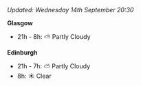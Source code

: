 *Updated: Wednesday 14th September 20:30*

**Glasgow**

* 21h - 8h: :partly_sunny: Partly Cloudy

**Edinburgh**

* 21h - 7h: :partly_sunny: Partly Cloudy
* 8h: :sunny: Clear
